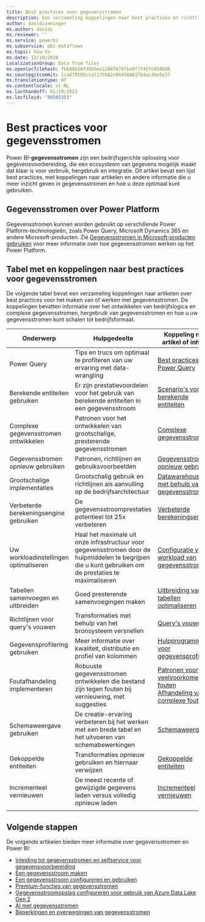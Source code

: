 ```yaml
---
title: Best practices voor gegevensstromen
description: Een verzameling koppelingen naar best practices en richtlijnen voor gegevensstromen
author: davidiseminger
ms.author: davidi
ms.reviewer: ''
ms.service: powerbi
ms.subservice: pbi-dataflows
ms.topic: how-to
ms.date: 12/10/2020
LocalizationGroup: Data from files
ms.openlocfilehash: fb688b20fd8b5ee1288f670fba9f7f45fc058680
ms.sourcegitcommit: 1cad78595cca1175b82c04458803764ac36e5e37
ms.translationtype: HT
ms.contentlocale: nl-NL
ms.lasthandoff: 01/19/2021
ms.locfileid: "98565353"
---
```

# <a name="dataflows-best-practices"></a>Best practices voor gegevensstromen

Power BI-**gegevensstromen** zijn een bedrijfsgerichte oplossing voor gegevensvoorbereiding, die een ecosysteem van gegevens mogelijk maakt dat klaar is voor verbruik, hergebruik en integratie. Dit artikel bevat een lijst best practices, met koppelingen naar artikelen en andere informatie die u meer inzicht geven in gegevensstromen en hoe u deze optimaal kunt gebruiken.

## <a name="dataflows-across-the-power-platform"></a>Gegevensstromen over Power Platform

Gegevensstromen kunnen worden gebruikt op verschillende Power Platform-technologieën, zoals Power Query, Microsoft Dynamics 365 en andere Microsoft-producten. Zie [Gegevensstromen in Microsoft-producten gebruiken](/power-query/dataflows/overview-dataflows-across-power-platform-dynamics-365) voor meer informatie over hoe gegevensstromen werken op het Power Platform.


## <a name="dataflows-best-practices-table-and-links"></a>Tabel met en koppelingen naar best practices voor gegevensstromen

De volgende tabel bevat een verzameling koppelingen naar artikelen over best practices voor het maken van of werken met gegevensstromen. De koppelingen bevatten informatie over het ontwikkelen van bedrijfslogica en complexe gegevensstromen, hergebruik van gegevensstromen en hoe u uw gegevensstromen kunt schalen tot bedrijfsformaat.


|**Onderwerp**  |**Hulpgedeelte**  |**Koppeling naar artikel of inhoud**  |
|---------|---------|---------|
|Power Query     | Tips en trucs om optimaal te profiteren van uw ervaring met data-wrangling        |[Best practices voor Power Query](/power-query/best-practices)        |
|Berekende entiteiten gebruiken     |Er zijn prestatievoordelen voor het gebruik van berekende entiteiten in een gegevensstroom         |[Scenario's voor berekende entiteiten](/power-query/dataflows/computed-entities-scenarios)         |
|Complexe gegevensstromen ontwikkelen     |Patronen voor het ontwikkelen van grootschalige, presterende gegevensstromen         |[Complexe gegevensstromen](/power-query/dataflows/best-practices-developing-complex-dataflows)         |
|Gegevensstromen opnieuw gebruiken     |Patronen, richtlijnen en gebruiksvoorbeelden         |[Gegevensstromen opnieuw gebruiken](/power-query/dataflows/best-practices-reusing-dataflows)         |
|Grootschalige implementaties     |Grootschalig gebruik en richtlijnen als aanvulling op de bedrijfsarchitectuur         |[Datawarehousing met behulp van gegevensstromen](/power-query/dataflows/best-practices-for-data-warehouse-using-dataflows)         |
|Verbeterde berekeningsengine gebruiken     |De gegevensstroomprestaties potentieel tot 25x verbeteren         |[Verbeterde berekeningsengine](dataflows-premium-workload-configuration.md#using-the-compute-engine-to-improve-performance)         |
|Uw workloadinstellingen optimaliseren     |Haal het maximale uit onze infrastructuur voor gegevensstromen door de hulpmiddelen te begrijpen die u kunt gebruiken om de prestaties te maximaliseren         |[Configuratie van workload van gegevensstromen](dataflows-premium-workload-configuration.md)         |
|Tabellen samenvoegen en uitbreiden     |Goed presterende samenvoegingen maken         |[Uitbreiding van tabellen optimaliseren](/power-query/optimize-expanding-table-columns)         |
|Richtlijnen voor query's vouwen     |Transformaties met behulp van het bronsysteem versnellen         |[Query's vouwen](/power-query/power-query-folding)         |
|Gegevensprofilering gebruiken     |Meer informatie over kwaliteit, distributie en profiel van kolommen         |[Hulpprogramma's voor gegevensprofilering](/power-query/data-profiling-tools)         |
|Foutafhandeling implementeren     |Robuuste gegevensstromen ontwikkelen die bestand zijn tegen fouten bij vernieuwing, met suggesties         |[Patronen voor veelvoorkomende fouten](/power-query/dealing-with-errors)  </br> [Afhandeling van complexe fouten](/power-query/error-handling)      |
|Schemaweergave gebruiken      |De creatie-ervaring verbeteren bij het werken met een brede tabel en het uitvoeren van schemabewerkingen         |[Schemaweergave](/power-query/schema-view)         |
|Gekoppelde entiteiten      |Transformaties opnieuw gebruiken en hiernaar verwijzen         |[Gekoppelde entiteiten](/power-query/dataflows/linked-entities)         |
|Incrementeel vernieuwen      |De meest recente of gewijzigde gegevens laden versus volledig opnieuw laden         |[Incrementeel vernieuwen](/power-query/dataflows/incremental-refresh)         |
|||


        
## <a name="next-steps"></a>Volgende stappen

De volgende artikelen bieden meer informatie over gegevensstromen en Power BI:

* [Inleiding tot gegevensstromen en selfservice voor gegevensvoorbereiding](dataflows-introduction-self-service.md)
* [Een gegevensstroom maken](dataflows-create.md)
* [Een gegevensstroom configureren en gebruiken](dataflows-configure-consume.md)
* [Premium-functies van gegevensstromen](dataflows-premium-features.md)
* [Gegevensstroomopslag configureren voor gebruik van Azure Data Lake Gen 2](dataflows-azure-data-lake-storage-integration.md)
* [AI met gegevensstromen](dataflows-machine-learning-integration.md)
* [Beperkingen en overwegingen van gegevensstromen](dataflows-features-limitations.md)